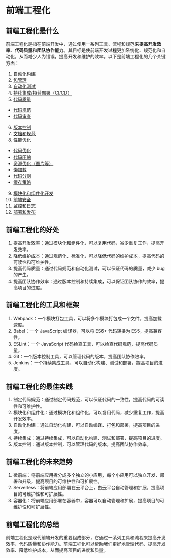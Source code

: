 # 前端工程化

## 前端工程化是什么

前端工程化是指在前端开发中，通过使用一系列工具、流程和规范来<b>提高开发效率</b>、<b>代码质量</b>和<b>团队协作能力</b>。其目标是使前端开发过程更加系统化、规范化和自动化，从而减少人为错误，提高开发和维护的效率。以下是前端工程化的几个关键方面：

1. [自动化构建](./tool/webpack)
2. [包管理](./package-management)
3. [自动化测试](./automated-testing)
4. [持续集成/持续部署（CI/CD）](./CI-CD)
5. [代码质量](./code-quality)

- [代码规范](./code-quality/#代码规范)
- [代码审查](./code-quality/#代码审查)

6. [版本控制](./version-control)
7. [文档和规范](./documentation-and-specification)
8. [性能优化](./performance-optimization)

- [代码优化](./performance-optimization/#代码优化)
- [代码压缩](./performance-optimization/#代码压缩)
- [资源优化（图片等）](./performance-optimization/#资源优化)
- [懒加载](./performance-optimization/#懒加载)
- [代码分割](./performance-optimization/#代码分割)
- [缓存策略](./performance-optimization/#缓存策略)

9. [模块化和组件化开发](./modularization-and-componentization)
10. [前端安全](./security)
11. [监控和日志](./monitoring-and-logging)
12. [部署和发布](./deployment-and-release)

## 前端工程化的好处

1. 提高开发效率：通过模块化和组件化，可以复用代码，减少重复工作，提高开发效率。
2. 降低维护成本：通过规范化、标准化，可以降低代码的维护成本，提高代码的可读性和可维护性。
3. 提高代码质量：通过代码规范和自动化测试，可以保证代码的质量，减少 bug 的产生。
4. 提高团队协作效率：通过版本控制和持续集成，可以保证团队协作的效率，提高项目的进度。

## 前端工程化的工具和框架

1. Webpack：一个模块打包工具，可以将多个模块打包成一个文件，提高加载速度。
2. Babel：一个 JavaScript 编译器，可以将 ES6+ 代码转换为 ES5，提高兼容性。
3. ESLint：一个 JavaScript 代码检查工具，可以检查代码规范，提高代码质量。
4. Git：一个版本控制工具，可以管理代码的版本，提高团队协作效率。
5. Jenkins：一个持续集成工具，可以自动化构建、测试和部署，提高项目的进度。

## 前端工程化的最佳实践

1. 制定代码规范：通过制定代码规范，可以保证代码的一致性，提高代码的可读性和可维护性。
2. 模块化和组件化：通过模块化和组件化，可以复用代码，减少重复工作，提高开发效率。
3. 自动化构建：通过自动化构建，可以自动编译、打包和部署，提高项目的进度。
4. 持续集成：通过持续集成，可以自动化构建、测试和部署，提高项目的进度。
5. 版本控制：通过版本控制，可以管理代码的版本，提高团队协作效率。

## 前端工程化的未来趋势

1. 微前端：将前端应用拆分成多个独立的小应用，每个小应用可以独立开发、部署和升级，提高项目的可维护性和可扩展性。
2. Serverless：将前端应用部署在云平台上，由云平台自动管理和扩展，提高项目的可维护性和可扩展性。
3. 容器化：将前端应用部署在容器中，容器可以自动管理和扩展，提高项目的可维护性和可扩展性。

## 前端工程化的总结

前端工程化是现代前端开发的重要组成部分，它通过一系列工具和流程来提高开发效率、代码质量和协作能力。前端工程化可以帮助我们更好地管理代码、提高开发效率、降低维护成本，从而提高项目的进度和质量。
